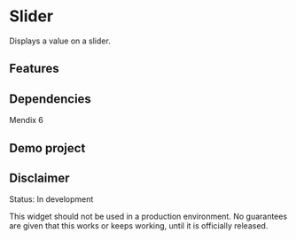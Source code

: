 # Slider
Displays a value on a slider.

## Features

## Dependencies
Mendix 6

## Demo project

## Disclaimer
Status: In development

This widget should not be used in a production environment.
No guarantees are given that this works or keeps working, until it is officially released.
